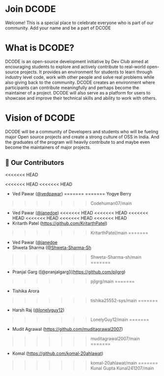 # Join DCODE

Welcome! This is a special place to celebrate everyone who is part of our community. Add your name and be a part of DCODE

# What is DCODE?
DCODE is an open-source development initiative by Dev Club aimed at encouraging students to explore and actively contribute to real-world open-source projects. It provides an environment for students to learn through industry level code, work with other people and solve real problems while also giving back to the community. DCODE creates an environment where participants can contribute meaningfully and perhaps become the maintainer of a project. 
DCODE will also serve as a platform for users to showcase and improve their technical skills and ability to work with others.

# Vision of DCODE
DCODE will be a community of Developers and students who will be fueling major Open source projects and create a strong culture of OSS in India. And the graduates of the program will heavily contribute to and maybe even become the maintainers of major projects.


## 🚀 Our Contributors
<<<<<<< HEAD

<<<<<<< HEAD
<<<<<<< HEAD
-   Ved Pawar ([@vedpawar](https://github.com/vedpawar2254))
=======
=======
Yogye Berry
>>>>>>> Codehuman07/main
-   Ved Pawar ([@janedoe](https://github.com/vedpawar2254))
<<<<<<< HEAD
<<<<<<< HEAD
<<<<<<< HEAD
<<<<<<< HEAD
<<<<<<< HEAD
<<<<<<< HEAD
-   Kritarth Patel (https://github.com/KritarthPatel)
>>>>>>> KritarthPatel/main
=======
-   Ved Pawar ([@janedoe](https://github.com/vedpawar2254)
-   Shweta Sharma ([@Shweta-Sharma-Sh](https://github.com/Shweta-Sharma-sh)
>>>>>>> Shweta-Sharma-sh/main
=======
- Pranjal Garg ([@pranjalgarg]((https://github.com/pjlgrg)
>>>>>>> pjlgrg/main
=======
-   Tishika Arora
>>>>>>> tishika25552-sys/main
=======
-   Harsh Raj ([@lonelyguy12](https://github.com/lonelyguy12))
>>>>>>> LonelyGuy12/main
=======
-   Mudit Agrawal (https://github.com/muditagrawal2007)

>>>>>>> muditagrawal2007/main
=======
- Komal (https://github.com/komal-20ahlawat)
>>>>>>> komal-20ahlawat/main
=======
Kunal Gupta
>>>>>>> Kunal241207/main
